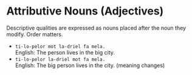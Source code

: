 # Attributive Nouns (Adjectives)

Descriptive qualities are expressed as nouns placed after the noun they modify. Order matters.

- `ti-lo-pelor mot la-driel fa mela.`  
  English: The person lives in the big city.
- `ti-lo-pelor la-driel mot fa mela.`  
  English: The big person lives in the city. (meaning changes)

